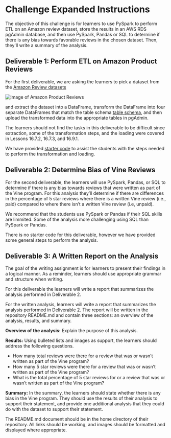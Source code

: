 # Challenge Expanded Instructions

The objective of this challenge is for learners to use PySpark to perform ETL on an Amazon review dataset, store the results in an AWS RDS pgAdmin database, and then use PySpark, Pandas or SQL to determine if there is any bias towards favorable reviews in the chosen dataset. Then, they'll write a summary of the analysis.

## Deliverable 1: Perform ETL on Amazon Product Reviews



For the first deliverable, we are asking the learners to pick a dataset from the [Amazon Review datasets](https://s3.amazonaws.com/amazon-reviews-pds/tsv/index.txt)

![image of Amazon Product Reviews](./Images/data-16-challenge-format-and-info-amazon-review-datasets-columns.png)

and extract the dataset into a DataFrame, transform the DataFrame into four separate DataFrames that match the table schema [table schema](challenge_schema.sql), and then upload the transformed data into the appropriate tables in pgAdmin.

The learners should not find the tasks in this deliverable to be difficult since extraction, some of the transformation steps, and the loading were covered in Lessons 16.7.2, 16.7.3, and 16.9.1.

We have provided [starter code](Amazon_Reviews_ETL_starter_code.ipynb) to assist the students with the steps needed to perform the transformation and loading. 

## Deliverable 2: Determine Bias of Vine Reviews

For the second deliverable, the learners will use PySpark, Pandas, or SQL to determine if there is any bias towards reviews that were written as part of the Vine program. For this analysis they’ll determine if there are differences in the percentage of 5 star reviews where there is a written Vine review (i.e., paid) compared to where there isn’t a written Vine review (i.e, unpaid). 

We recommend that the students use PySpark or Pandas if their SQL skills are limmited. Some of the analysis more challenging using SQL than PySpark or Pandas. 

There is no starter code for this deliverable, however we have provided some general steps to perform the analysis.

## Deliverable 3: A Written Report on the Analysis

The goal of the writing assignment is for learners to present their findings in a logical manner. As a reminder, learners should use appropriate grammar and structure when writing.

For this deliverable the learners will write a report that summarizes the analysis performed in Deliverable 2.

For the written analysis, learners will write a report that summarizes the analysis performed in Deliverable 2. The report will be written in the repository README.md and contain three sections: an overview of the analysis, results, and summary. 

**Overview of the analysis:** Explain the purpose of this analysis.

**Results:** Using bulleted lists and images as support, the learners should address the following questions.

* How many total reviews were there for a review that was or wasn’t written as part of the Vine program?
* How many 5 star reviews were there for a review that was or wasn’t written as part of the Vine program?
* What is the total percentage of 5 star reviews for or a review that was or wasn’t written as part of the Vine program?

**Summary:** In the summary, the learners should state whether there is any bias in the Vine program. They should use the results of their analysis to support their statement, and provide one additional analysis that they could do with the dataset to support their statement. 

The README.md document should be in the home directory of their repository. All links should be working, and images should be formatted and displayed where appropriate.

